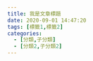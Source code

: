 ```yaml
---
title: 我是文章標題
date: 2020-09-01 14:47:20
tags: [標籤1,標籤2]
categories:
  - [分類,子分類]
  - [分類2,子分類2]
---
```

